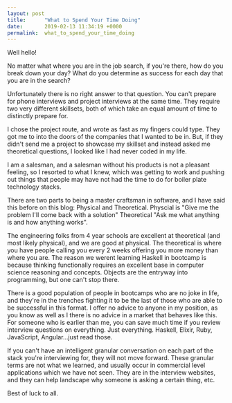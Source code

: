 ```yaml
---
layout: post
title:      "What to Spend Your Time Doing"
date:       2019-02-13 11:34:19 +0000
permalink:  what_to_spend_your_time_doing
---
```



Well hello! 

No matter what where you are in the job search, if you're there, how do you break down your day? What do you determine as success for each day that you are in the search? 

Unfortunately there is no right answer to that question. You can't prepare for phone interviews and project interviews at the same time. They require two very different skillsets, both of which take an equal amount of time to distinctly prepare for. 

I chose the project route, and wrote as fast as my fingers could type. They got me to into the doors of the companies that I wanted to be in. But, if they didn't send me a project to showcase my skillset and instead asked me theoretical questions, I looked like I had never coded in my life.

I am a salesman, and a salesman without his products is not a pleasant feeling, so I resorted to what I knew, which was getting to work and pushing out things that people may have not had the time to do for boiler plate technology stacks. 

There are two parts to being a master craftsman in software, and I have said this before on this blog: Physical and Theoretical. Physcial is "Give me the problem I'll come back with a solution"  Theoretical "Ask me what anything is and how anything works". 

The engineering folks from 4 year schools are excellent at theoretical (and most likely physical), and  we are good at physical. The theoretical is where you have people calling you every 2 weeks offering you more money than where you are. The reason we werent learning Haskell in bootcamp is because thinking functionally requires an excellent base in computer science reasoning and concepts. Objects are the entryway into programming, but one can't stop there.

There is a good population of people in bootcamps who are no joke in life, and they're in the trenches fighting it to be the last of those who are able to be successful in this format. I offer no advice to anyone in my position, as you know as well as I there is no advice in a market that behaves like this. For someone who is earlier than me, you can save much time if you review interview questions on everything. Just everything. Haskell, Elixir, Ruby, JavaScript, Angular...just read those. 

If you can't have an intelligent granular conversation on each part of the stack you're interviewing for, they will not move forward. These granular terms are not what we learned, and usually occur in commercial level applications which we have not seen. They are in the interview websites, and they can help landscape why someone is asking a certain thing, etc. 

Best of luck to all. 











